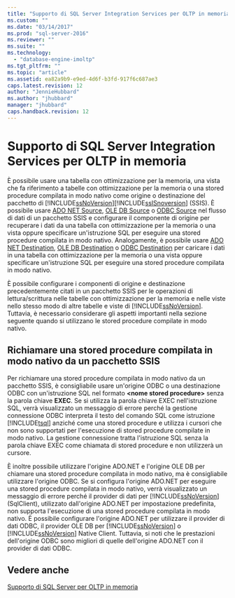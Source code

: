 ```yaml
---
title: "Supporto di SQL Server Integration Services per OLTP in memoria | Microsoft Docs"
ms.custom: ""
ms.date: "03/14/2017"
ms.prod: "sql-server-2016"
ms.reviewer: ""
ms.suite: ""
ms.technology: 
  - "database-engine-imoltp"
ms.tgt_pltfrm: ""
ms.topic: "article"
ms.assetid: ea82a9b9-e9ed-4d6f-b3fd-917f6c687ae3
caps.latest.revision: 12
author: "JennieHubbard"
ms.author: "jhubbard"
manager: "jhubbard"
caps.handback.revision: 12
---
```

# Supporto di SQL Server Integration Services per OLTP in memoria
  È possibile usare una tabella con ottimizzazione per la memoria, una vista che fa riferimento a tabelle con ottimizzazione per la memoria o una stored procedure compilata in modo nativo come origine o destinazione del pacchetto di [!INCLUDE[ssNoVersion](../../includes/ssnoversion-md.md)][!INCLUDE[ssISnoversion](../../includes/ssisnoversion-md.md)] (SSIS). È possibile usare [ADO NET Source](../../integration-services/data-flow/ado-net-source.md), [OLE DB Source](../../integration-services/data-flow/ole-db-source.md) o [ODBC Source](../../integration-services/data-flow/odbc-source.md) nel flusso di dati di un pacchetto SSIS e configurare il componente di origine per recuperare i dati da una tabella con ottimizzazione per la memoria o una vista oppure specificare un'istruzione SQL per eseguire una stored procedure compilata in modo nativo. Analogamente, è possibile usare [ADO NET Destination](../../integration-services/data-flow/ado-net-destination.md), [OLE DB Destination](../../integration-services/data-flow/ole-db-destination.md) o [ODBC Destination](../../integration-services/data-flow/odbc-destination.md) per caricare i dati in una tabella con ottimizzazione per la memoria o una vista oppure specificare un'istruzione SQL per eseguire una stored procedure compilata in modo nativo.  
  
 È possibile configurare i componenti di origine e destinazione precedentemente citati in un pacchetto SSIS per le operazioni di lettura/scrittura nelle tabelle con ottimizzazione per la memoria e nelle viste nello stesso modo di altre tabelle e viste di [!INCLUDE[ssNoVersion](../../includes/ssnoversion-md.md)]. Tuttavia, è necessario considerare gli aspetti importanti nella sezione seguente quando si utilizzano le stored procedure compilate in modo nativo.  
  
## Richiamare una stored procedure compilata in modo nativo da un pacchetto SSIS  
 Per richiamare una stored procedure compilata in modo nativo da un pacchetto SSIS, è consigliabile usare un'origine ODBC o una destinazione ODBC con un'istruzione SQL nel formato **\<nome stored procedure>** senza la parola chiave **EXEC**. Se si utilizza la parola chiave EXEC nell'istruzione SQL, verrà visualizzato un messaggio di errore perché la gestione connessione ODBC interpreta il testo del comando SQL come istruzione [!INCLUDE[tsql](../../includes/tsql-md.md)] anziché come una stored procedure e utilizza i cursori che non sono supportati per l'esecuzione di stored procedure compilate in modo nativo. La gestione connessione tratta l'istruzione SQL senza la parola chiave EXEC come chiamata di stored procedure e non utilizzerà un cursore.  
  
 È inoltre possibile utilizzare l'origine ADO.NET e l'origine OLE DB per chiamare una stored procedure compilata in modo nativo, ma è consigliabile utilizzare l'origine ODBC. Se si configura l'origine ADO.NET per eseguire una stored procedure compilata in modo nativo, verrà visualizzato un messaggio di errore perché il provider di dati per [!INCLUDE[ssNoVersion](../../includes/ssnoversion-md.md)] (SqlClient), utilizzato dall'origine ADO.NET per impostazione predefinita, non supporta l'esecuzione di una stored procedure compilata in modo nativo. È possibile configurare l'origine ADO.NET per utilizzare il provider di dati ODBC, il provider OLE DB per [!INCLUDE[ssNoVersion](../../includes/ssnoversion-md.md)] o [!INCLUDE[ssNoVersion](../../includes/ssnoversion-md.md)] Native Client. Tuttavia, si noti che le prestazioni dell'origine ODBC sono migliori di quelle dell'origine ADO.NET con il provider di dati ODBC.  
  
## Vedere anche  
 [Supporto di SQL Server per OLTP in memoria](../../relational-databases/in-memory-oltp/sql-server-support-for-in-memory-oltp.md)  
  
  